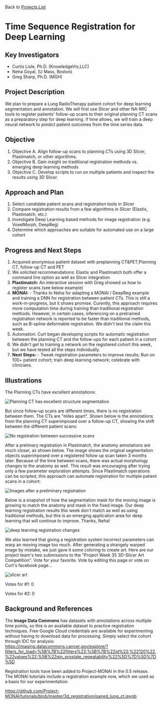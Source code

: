 Back to [Projects List](../../README.md#ProjectsList)

# Time Sequence Registration for Deep Learning

## Key Investigators

- Curtis Lisle, Ph.D. (KnowledgeVis,LLC)
- Neha Goyal, (U Mass, Boston)
- Greg Sharp, Ph.D. (MGH)

## Project Description

We plan to prepare a Lung RadioTherapy patient cohort for deep learning segmentation and annotation.  We will first use Slicer and other NA-MIC
tools to register patients' follow-up scans to their original planning CT scans as a preparatory step for deep learning. if time allows, we will train a deep neural network to predict patient outcomes from the time series data.

## Objective

<!-- Describe here WHAT you would like to achieve (what you will have as end result). -->


1. Objective A. Align follow-up scans to planning CTs using 3D Slicer, Plastimatch, or other algorithms.
2. Objective B. Gain insight on traditional registration methods vs. emerging deep learning methods
3. Objective C. Develop scripts to run on multiple patients and inspect the results using 3D Slicer.

## Approach and Plan

<!-- Describe here HOW you would like to achieve the objectives stated above. -->

1. Select candidate patient scans and registration tools in Slicer
2. Compare registration results from a few algorithms in Slicer (Elastix, Plastimatch, etc.)
4. Investigate Deep Learning based methods for image registration (e.g. VoxelMorph, DeepReg)
6. Determine which approaches are suitable for automated use on a large cohort

## Progress and Next Steps

<!-- Update this section as you make progress, describing of what you have ACTUALLY DONE. If there are specific steps that you could not complete then you can describe them here, too. -->

1. Acquired anonymous patient dataset with preplanning CT&PET,Planning CT, follow-up CT and PET
1. We solicited recommendations: Elastix and Plastimatch both offer a command line option as well as Slicer integration
1. **Plastimatch:** An interactive session with Greg showed us how to register scans (see below example)
1. **MONAI:** - Thanks to Neha for adapting a MONAI / DeepReg example and training a DNN for registration between patient CTs.  This is still a work-in-progress, but it shows promise. Curently, this approach requires more computation time during training than traditional registration methods.  However, in certain cases, inferencing on a pretrained registration network is reported to be faster than traditional methods, such as B-spline deformable registration. We didn't test the claim this week.
1. Automation: Curt began developing scripts for automatic registration between the planning CT and the follow-ups for each patient in a cohort
1. We didn't get to training a network on the registered cohort this week, but we have tested all the steps individually.
4. **Next Steps:** - Tweak registration parameters to improve results; Run on 100+ patient cohort; train deep learning network; celebrate with clinicians.

## Illustrations

<!-- Add pictures and links to videos that demonstrate what has been accomplished.
![Description of picture](Example2.jpg)
![Some more images](Example2.jpg)
-->
The Planning CTs have excellent annotations:

![Planning CT has excellent structure segmentation](https://data.kitware.com/api/v1/item/60d92be32fa25629b980f149/download?contentDisposition=inline)

But since follow-up scans are different times, there is no registration between them.  The CTs are "miles apart".  Shown below is the annotations from the planning CT superimposed over a follow-up CT, showing the shift between the different patient scans:

![No registration between successive scans](https://data.kitware.com/api/v1/item/60d92be52fa25629b980f151/download?contentDisposition=inline)

After a prelimary registration in Plastimatch, the anatomy annotations are much closer, as shown below. The image shows the original segmentation objects superimposed over a registered follow up scan taken 3 months later.  Because of the time between scans, there was actual morphology changes to the anatomy as well.  This result was encouraging after trying only a few parameter exploration attempts.  Since Plastimatch operations can be scripted, this approach can automate registration for multiple patient scans in a  cohort:

![Images after a preliminary registration](https://data.kitware.com/api/v1/item/60df063c2fa25629b9d1ae28/download?contentDisposition=inline)

Below is a snapshot of how the segmentation mask for the moving image is growing to match the anatomy and mask in the fixed image.  Our deep learning registration results this week don't match as well as using traditional methods, but this is an emerging application area for deep learning that will continue to improve.  Thanks, Neha!

![deep learning registration changes](https://data.kitware.com/api/v1/item/60df14472fa25629b9d34d65/download?contentDisposition=inline)

We also learned that giving a registration system incorrect parameters can warp an moving image too much.  After generating a strangely warped image by mistake, we just gave it some coloring to create art.  Here are our project team's two submissions to the "Project Week 35 3D-Slicer Art Competition".  Vote for your favorite. Vote by editing this page or vote on Curt's facebook page...

![slicer art](https://data.kitware.com/api/v1/item/60df033a2fa25629b9d17345/download?contentDisposition=inline)

Votes for #1: 0

Votes for #2: 0

## Background and References

The **Image Data Commons** has datasets with annotations across multiple time points, so this is an available dataset to practice registration techniques.  Free Google Cloud credentials are available for experimenting without having to download data for processing.  Simply select the cohort through IDC for analysis:
https://imaging.datacommons.cancer.gov/explore/?filters_for_load=%5B%7B%22filters%22:%5B%7B%22id%22:%22120%22,%22values%22:%5B%22qin_prostate_repeatability%22%5D%7D%5D%7D%5D

<!-- If you developed any software, include link to the source code repository. If possible, also add links to sample data, and to any relevant publications.
-->
Registration tools have been added to Project-MONAI in the 0.5 release.  The MONAI tutorials include a registration example now, which we used as a basis for our experimentation:

https://github.com/Project-MONAI/tutorials/blob/master/3d_registration/paired_lung_ct.ipynb
